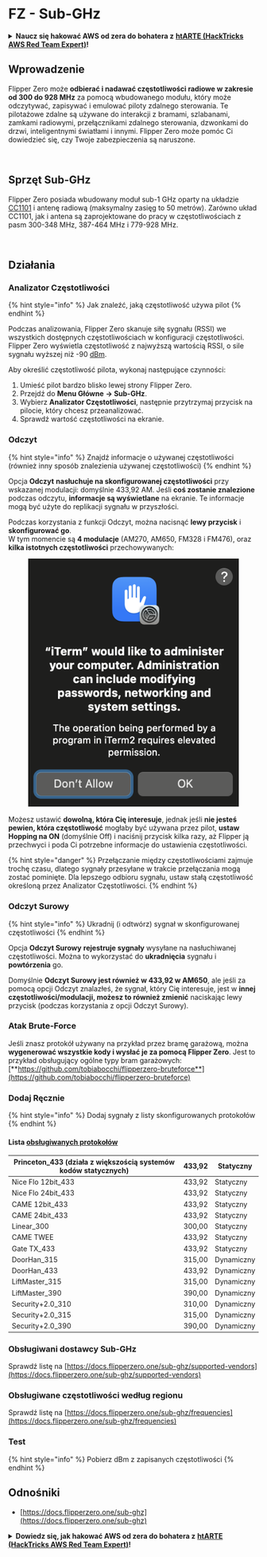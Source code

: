 # FZ - Sub-GHz

<details>

<summary><strong>Naucz się hakować AWS od zera do bohatera z</strong> <a href="https://training.hacktricks.xyz/courses/arte"><strong>htARTE (HackTricks AWS Red Team Expert)</strong></a><strong>!</strong></summary>

Inne sposoby wsparcia HackTricks:

* Jeśli chcesz zobaczyć swoją **firmę reklamowaną w HackTricks** lub **pobrać HackTricks w formacie PDF**, sprawdź [**PLANY SUBSKRYPCYJNE**](https://github.com/sponsors/carlospolop)!
* Zdobądź [**oficjalne gadżety PEASS & HackTricks**](https://peass.creator-spring.com)
* Odkryj [**Rodzinę PEASS**](https://opensea.io/collection/the-peass-family), naszą kolekcję ekskluzywnych [**NFT**](https://opensea.io/collection/the-peass-family)
* **Dołącz do** 💬 [**grupy Discord**](https://discord.gg/hRep4RUj7f) lub [**grupy telegramowej**](https://t.me/peass) lub **śledź** nas na **Twitterze** 🐦 [**@carlospolopm**](https://twitter.com/hacktricks\_live)**.**
* **Podziel się swoimi sztuczkami hakerskimi, przesyłając PR-y do** [**HackTricks**](https://github.com/carlospolop/hacktricks) i [**HackTricks Cloud**](https://github.com/carlospolop/hacktricks-cloud) na GitHubie.

</details>

## Wprowadzenie <a href="#kfpn7" id="kfpn7"></a>

Flipper Zero może **odbierać i nadawać częstotliwości radiowe w zakresie od 300 do 928 MHz** za pomocą wbudowanego modułu, który może odczytywać, zapisywać i emulować piloty zdalnego sterowania. Te pilotażowe zdalne są używane do interakcji z bramami, szlabanami, zamkami radiowymi, przełącznikami zdalnego sterowania, dzwonkami do drzwi, inteligentnymi światłami i innymi. Flipper Zero może pomóc Ci dowiedzieć się, czy Twoje zabezpieczenia są naruszone.

<figure><img src="../../../.gitbook/assets/image (3) (2) (1).png" alt=""><figcaption></figcaption></figure>

## Sprzęt Sub-GHz <a href="#kfpn7" id="kfpn7"></a>

Flipper Zero posiada wbudowany moduł sub-1 GHz oparty na układzie [﻿](https://www.st.com/en/nfc/st25r3916.html#overview)﻿[CC1101](https://www.ti.com/lit/ds/symlink/cc1101.pdf) i antenę radiową (maksymalny zasięg to 50 metrów). Zarówno układ CC1101, jak i antena są zaprojektowane do pracy w częstotliwościach z pasm 300-348 MHz, 387-464 MHz i 779-928 MHz.

<figure><img src="../../../.gitbook/assets/image (1) (8) (1).png" alt=""><figcaption></figcaption></figure>

## Działania

### Analizator Częstotliwości

{% hint style="info" %}
Jak znaleźć, jaką częstotliwość używa pilot
{% endhint %}

Podczas analizowania, Flipper Zero skanuje siłę sygnału (RSSI) we wszystkich dostępnych częstotliwościach w konfiguracji częstotliwości. Flipper Zero wyświetla częstotliwość z najwyższą wartością RSSI, o sile sygnału wyższej niż -90 [dBm](https://en.wikipedia.org/wiki/DBm).

Aby określić częstotliwość pilota, wykonaj następujące czynności:

1. Umieść pilot bardzo blisko lewej strony Flipper Zero.
2. Przejdź do **Menu Główne** **→ Sub-GHz**.
3. Wybierz **Analizator Częstotliwości**, następnie przytrzymaj przycisk na pilocie, który chcesz przeanalizować.
4. Sprawdź wartość częstotliwości na ekranie.

### Odczyt

{% hint style="info" %}
Znajdź informacje o używanej częstotliwości (również inny sposób znalezienia używanej częstotliwości)
{% endhint %}

Opcja **Odczyt** **nasłuchuje na skonfigurowanej częstotliwości** przy wskazanej modulacji: domyślnie 433,92 AM. Jeśli **coś zostanie znalezione** podczas odczytu, **informacje są wyświetlane** na ekranie. Te informacje mogą być użyte do replikacji sygnału w przyszłości.

Podczas korzystania z funkcji Odczyt, można nacisnąć **lewy przycisk** i **skonfigurować go**.\
W tym momencie są **4 modulacje** (AM270, AM650, FM328 i FM476), oraz **kilka istotnych częstotliwości** przechowywanych:

<figure><img src="../../../.gitbook/assets/image (28).png" alt=""><figcaption></figcaption></figure>

Możesz ustawić **dowolną, która Cię interesuje**, jednak jeśli **nie jesteś pewien, która częstotliwość** mogłaby być używana przez pilot, **ustaw Hopping na ON** (domyślnie Off) i naciśnij przycisk kilka razy, aż Flipper ją przechwyci i poda Ci potrzebne informacje do ustawienia częstotliwości.

{% hint style="danger" %}
Przełączanie między częstotliwościami zajmuje trochę czasu, dlatego sygnały przesyłane w trakcie przełączania mogą zostać pominięte. Dla lepszego odbioru sygnału, ustaw stałą częstotliwość określoną przez Analizator Częstotliwości.
{% endhint %}

### **Odczyt Surowy**

{% hint style="info" %}
Ukradnij (i odtwórz) sygnał w skonfigurowanej częstotliwości
{% endhint %}

Opcja **Odczyt Surowy** **rejestruje sygnały** wysyłane na nasłuchiwanej częstotliwości. Można to wykorzystać do **ukradnięcia** sygnału i **powtórzenia** go.

Domyślnie **Odczyt Surowy jest również w 433,92 w AM650**, ale jeśli za pomocą opcji Odczyt znalazłeś, że sygnał, który Cię interesuje, jest w **innej częstotliwości/modulacji, możesz to również zmienić** naciskając lewy przycisk (podczas korzystania z opcji Odczyt Surowy).

### Atak Brute-Force

Jeśli znasz protokół używany na przykład przez bramę garażową, można **wygenerować wszystkie kody i wysłać je za pomocą Flipper Zero**. Jest to przykład obsługujący ogólne typy bram garażowych: [**https://github.com/tobiabocchi/flipperzero-bruteforce**](https://github.com/tobiabocchi/flipperzero-bruteforce)

### Dodaj Ręcznie

{% hint style="info" %}
Dodaj sygnały z listy skonfigurowanych protokołów
{% endhint %}

#### Lista [obsługiwanych protokołów](https://docs.flipperzero.one/sub-ghz/add-new-remote) <a href="#id-3iglu" id="id-3iglu"></a>

| Princeton\_433 (działa z większością systemów kodów statycznych) | 433,92 | Statyczny |
| --------------------------------------------------------------- | ------ | ------- |
| Nice Flo 12bit\_433                                             | 433,92 | Statyczny |
| Nice Flo 24bit\_433                                             | 433,92 | Statyczny |
| CAME 12bit\_433                                                 | 433,92 | Statyczny |
| CAME 24bit\_433                                                 | 433,92 | Statyczny |
| Linear\_300                                                     | 300,00 | Statyczny |
| CAME TWEE                                                       | 433,92 | Statyczny |
| Gate TX\_433                                                    | 433,92 | Statyczny |
| DoorHan\_315                                                    | 315,00 | Dynamiczny |
| DoorHan\_433                                                    | 433,92 | Dynamiczny |
| LiftMaster\_315                                                 | 315,00 | Dynamiczny |
| LiftMaster\_390                                                 | 390,00 | Dynamiczny |
| Security+2.0\_310                                               | 310,00 | Dynamiczny |
| Security+2.0\_315                                               | 315,00 | Dynamiczny |
| Security+2.0\_390                                               | 390,00 | Dynamiczny |
### Obsługiwani dostawcy Sub-GHz

Sprawdź listę na [https://docs.flipperzero.one/sub-ghz/supported-vendors](https://docs.flipperzero.one/sub-ghz/supported-vendors)

### Obsługiwane częstotliwości według regionu

Sprawdź listę na [https://docs.flipperzero.one/sub-ghz/frequencies](https://docs.flipperzero.one/sub-ghz/frequencies)

### Test

{% hint style="info" %}
Pobierz dBm z zapisanych częstotliwości
{% endhint %}

## Odnośniki

* [https://docs.flipperzero.one/sub-ghz](https://docs.flipperzero.one/sub-ghz)

<details>

<summary><strong>Dowiedz się, jak hakować AWS od zera do bohatera z</strong> <a href="https://training.hacktricks.xyz/courses/arte"><strong>htARTE (HackTricks AWS Red Team Expert)</strong></a><strong>!</strong></summary>

Inne sposoby wsparcia HackTricks:

* Jeśli chcesz zobaczyć swoją **firmę reklamowaną w HackTricks** lub **pobrać HackTricks w formacie PDF**, sprawdź [**PLANY SUBSKRYPCYJNE**](https://github.com/sponsors/carlospolop)!
* Zdobądź [**oficjalne gadżety PEASS & HackTricks**](https://peass.creator-spring.com)
* Odkryj [**Rodzinę PEASS**](https://opensea.io/collection/the-peass-family), naszą kolekcję ekskluzywnych [**NFT**](https://opensea.io/collection/the-peass-family)
* **Dołącz do** 💬 [**grupy Discord**](https://discord.gg/hRep4RUj7f) lub [**grupy telegramowej**](https://t.me/peass) lub **śledź** nas na **Twitterze** 🐦 [**@carlospolopm**](https://twitter.com/hacktricks\_live)**.**
* **Podziel się swoimi sztuczkami hakerskimi, przesyłając PR-y do** [**HackTricks**](https://github.com/carlospolop/hacktricks) i [**HackTricks Cloud**](https://github.com/carlospolop/hacktricks-cloud) github repos.

</details>

